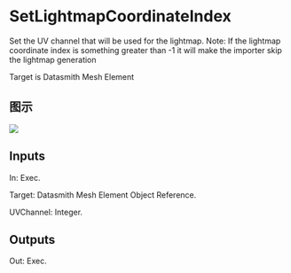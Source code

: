 # SetLightmapCoordinateIndex

Set the UV channel that will be used for the lightmap. Note: If the lightmap coordinate index is something greater than -1 it will make the importer skip the lightmap generation

Target is Datasmith Mesh Element

## 图示

![]($-20221218-18385345.png)

## Inputs

In: Exec.

Target: Datasmith Mesh Element Object Reference.

UVChannel: Integer.  

## Outputs

Out: Exec.

